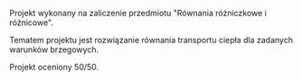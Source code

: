 Projekt wykonany na zaliczenie przedmiotu "Równania różniczkowe i różnicowe".

Tematem projektu jest rozwiązanie równania transportu ciepła dla zadanych warunków brzegowych.

Projekt oceniony 50/50.
